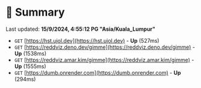 # 📖 Summary
Last updated: **15/9/2024, 4:55:12 PG "Asia/Kuala_Lumpur"**

- `GET` [https://hst.ujol.dev](https://hst.ujol.dev) - **Up** (527ms)
- `GET` [https://reddviz.deno.dev/gimme](https://reddviz.deno.dev/gimme) - **Up** (1538ms)
- `GET` [https://reddviz.amar.kim/gimme](https://reddviz.amar.kim/gimme) - **Up** (1555ms)
- `GET` [https://dumb.onrender.com](https://dumb.onrender.com) - **Up** (294ms)
